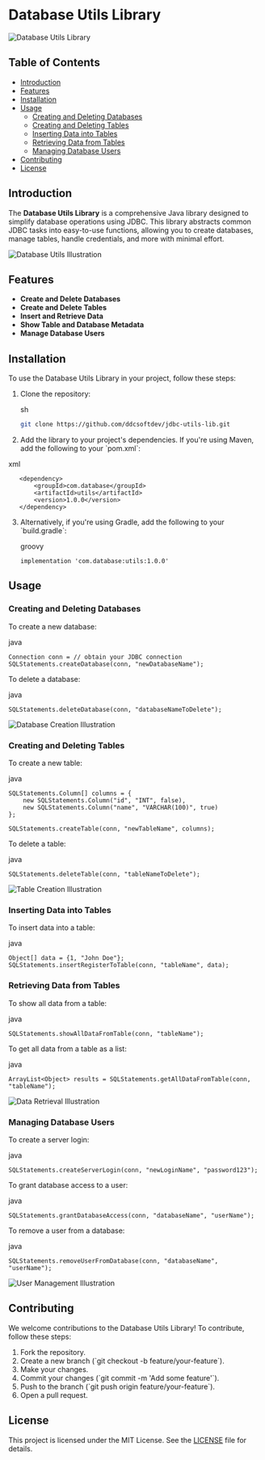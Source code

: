 
# Database Utils Library

![Database Utils Library](https://via.placeholder.com/150)

## Table of Contents

- [Introduction](#introduction)
- [Features](#features)
- [Installation](#installation)
- [Usage](#usage)
  - [Creating and Deleting Databases](#creating-and-deleting-databases)
  - [Creating and Deleting Tables](#creating-and-deleting-tables)
  - [Inserting Data into Tables](#inserting-data-into-tables)
  - [Retrieving Data from Tables](#retrieving-data-from-tables)
  - [Managing Database Users](#managing-database-users)
- [Contributing](#contributing)
- [License](#license)

## Introduction

The **Database Utils Library** is a comprehensive Java library designed to simplify database operations using JDBC. This library abstracts common JDBC tasks into easy-to-use functions, allowing you to create databases, manage tables, handle credentials, and more with minimal effort.

![Database Utils Illustration](https://via.placeholder.com/800x300)

## Features

- **Create and Delete Databases**
- **Create and Delete Tables**
- **Insert and Retrieve Data**
- **Show Table and Database Metadata**
- **Manage Database Users**

## Installation

To use the Database Utils Library in your project, follow these steps:

1. Clone the repository:


   sh
   ```sh
   git clone https://github.com/ddcsoftdev/jdbc-utils-lib.git
   ```

3. Add the library to your project's dependencies. If you're using Maven, add the following to your \`pom.xml\`:


  xml
```
   <dependency>
       <groupId>com.database</groupId>
       <artifactId>utils</artifactId>
       <version>1.0.0</version>
   </dependency>
  ```

3. Alternatively, if you're using Gradle, add the following to your \`build.gradle\`:


   groovy
   ```
   implementation 'com.database:utils:1.0.0'
   ```

## Usage

### Creating and Deleting Databases

To create a new database:

java
```
Connection conn = // obtain your JDBC connection
SQLStatements.createDatabase(conn, "newDatabaseName");
```

To delete a database:

java
```
SQLStatements.deleteDatabase(conn, "databaseNameToDelete");
```

![Database Creation Illustration](https://via.placeholder.com/800x300)

### Creating and Deleting Tables

To create a new table:

java
```
SQLStatements.Column[] columns = {
    new SQLStatements.Column("id", "INT", false),
    new SQLStatements.Column("name", "VARCHAR(100)", true)
};

SQLStatements.createTable(conn, "newTableName", columns);
```

To delete a table:

java
```
SQLStatements.deleteTable(conn, "tableNameToDelete");
```

![Table Creation Illustration](https://via.placeholder.com/800x300)

### Inserting Data into Tables

To insert data into a table:

java
```
Object[] data = {1, "John Doe"};
SQLStatements.insertRegisterToTable(conn, "tableName", data);
```

### Retrieving Data from Tables

To show all data from a table:

java
```
SQLStatements.showAllDataFromTable(conn, "tableName");
```

To get all data from a table as a list:

java
```
ArrayList<Object> results = SQLStatements.getAllDataFromTable(conn, "tableName");
```

![Data Retrieval Illustration](https://via.placeholder.com/800x300)

### Managing Database Users

To create a server login:

java
```
SQLStatements.createServerLogin(conn, "newLoginName", "password123");
```

To grant database access to a user:

java
```
SQLStatements.grantDatabaseAccess(conn, "databaseName", "userName");
```

To remove a user from a database:

java
```
SQLStatements.removeUserFromDatabase(conn, "databaseName", "userName");
```

![User Management Illustration](https://via.placeholder.com/800x300)

## Contributing

We welcome contributions to the Database Utils Library! To contribute, follow these steps:

1. Fork the repository.
2. Create a new branch (\`git checkout -b feature/your-feature\`).
3. Make your changes.
4. Commit your changes (\`git commit -m 'Add some feature'\`).
5. Push to the branch (\`git push origin feature/your-feature\`).
6. Open a pull request.

## License

This project is licensed under the MIT License. See the [LICENSE](LICENSE) file for details.
